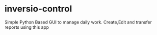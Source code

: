 # inversio-control
Simple Python Based GUI to manage daily work. Create,Edit and transfer reports using this app
